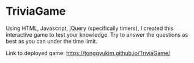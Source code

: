 # TriviaGame
Using HTML, Javascript, jQuery (specifically timers), I created this interactive game to test your knowledge. Try to answer the questions as best as you can under the time limit. 


Link to deployed game: https://tonggyukim.github.io/TriviaGame/
